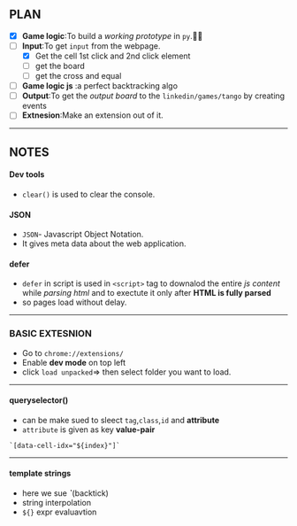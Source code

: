 
## PLAN
- [x] **Game logic**:To build a *working prototype* in `py`.📌📌
- [ ] **Input**:To get `input` from the webpage. 
    - [x] Get the cell 1st click and 2nd click element
    - [ ] get the board
    - [ ] get the cross and equal
- [ ] **Game logic js** :a perfect backtracking algo
- [ ] **Output**:To get the *output board* to the `linkedin/games/tango` by creating events
- [ ] **Extnesion**:Make an extension out of it.
---


## NOTES
#### Dev tools
- `clear()` is used to clear the console.

#### JSON
- `JSON`- Javascript Object Notation.
- It gives meta data about the web application.

#### defer 
- `defer` in script is used in `<script>` tag to downalod the entire *js content* while *parsing html* and to exectute it only after **HTML is fully parsed**
- so pages load without delay.
--- 

### BASIC EXTESNION
- Go to `chrome://extensions/`
- Enable **dev mode** on top left
- click `load unpacked`=> then select folder you want to load.
---

#### queryselector()
- can be make sued to sleect `tag`,`class`,`id` and **attribute**
- `attribute` is given as key **value-pair**
```
`[data-cell-idx="${index}"]`
```
---
#### template strings
- here we sue ***`***(backtick)
- string interpolation
- `${}` expr evaluavtion

